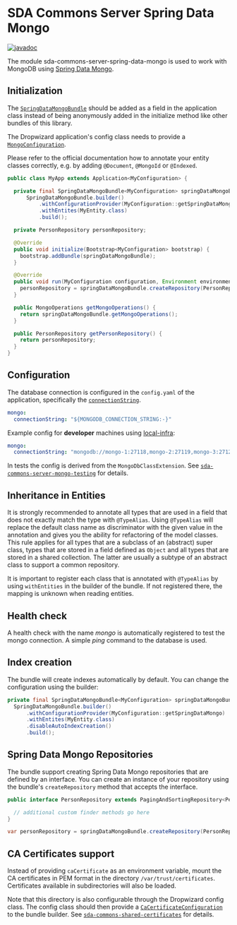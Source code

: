 # SDA Commons Server Spring Data Mongo

[![javadoc](https://javadoc.io/badge2/org.sdase.commons/sda-commons-server-spring-data-mongo/javadoc.svg)](https://javadoc.io/doc/org.sdase.commons/sda-commons-server-spring-data-mongo)

The module sda-commons-server-spring-data-mongo is used to work
with MongoDB using [Spring Data Mongo](https://docs.spring.io/spring-data/mongodb/docs/current/reference/html/).

## Initialization

The [`SpringDataMongoBundle`](https://github.com/SDA-SE/sda-dropwizard-commons/tree/main/sda-commons-server-spring-data-mongo/src/main/java/org/sdase/commons/server/spring/data/mongo/SpringDataMongoBundle.java)
should be added as a field in the application class instead of being anonymously added in the initialize
method like other bundles of this library.

The Dropwizard application's config class needs to provide a
[`MongoConfiguration`](https://github.com/SDA-SE/sda-dropwizard-commons/tree/main/sda-commons-server-spring-data-mongo/src/main/java/org/sdase/commons/server/spring/data/mongo/MongoConfiguration.java).

Please refer to the official documentation how to annotate your entity classes correctly, e.g. by
adding `@Document`, `@MongoId` or `@Indexed`.

```java
public class MyApp extends Application<MyConfiguration> {

  private final SpringDataMongoBundle<MyConfiguration> springDataMongoBundle =
      SpringDataMongoBundle.builder()
          .withConfigurationProvider(MyConfiguration::getSpringDataMongo)
          .withEntites(MyEntity.class)
          .build();

  private PersonRepository personRepository;

  @Override
  public void initialize(Bootstrap<MyConfiguration> bootstrap) {
    bootstrap.addBundle(springDataMongoBundle);
  }

  @Override
  public void run(MyConfiguration configuration, Environment environment) {
    personRepository = springDataMongoBundle.createRepository(PersonRepository.class);
  }

  public MongoOperations getMongoOperations() {
    return springDataMongoBundle.getMongoOperations();
  }

  public PersonRepository getPersonRepository() {
    return personRepository;
  }
}
```

## Configuration

The database connection is configured in the `config.yaml` of the application, specifically the
[`connectionString`](https://www.mongodb.com/docs/manual/reference/connection-string/).

```yaml
mongo:
  connectionString: "${MONGODB_CONNECTION_STRING:-}"
```

Example config for **developer** machines using [local-infra](https://github.com/SDA-SE/local-infra):
```yaml
mongo:
  connectionString: "mongodb://mongo-1:27118,mongo-2:27119,mongo-3:27120/myAppName?replicaSet=sda-replica-set-1"
```

In tests the config is derived from the `MongoDbClassExtension`. See
[`sda-commons-server-mongo-testing`](./server-mongo-testing.md) for details.

## Inheritance in Entities

It is strongly recommended to annotate all types that are used in a field that does not exactly
match the type with `@TypeAlias`.
Using `@TypeAlias` will replace the default class name as discriminator with the given value in the
annotation and gives you the ability for refactoring of the model classes.
This rule applies for all types that are a subclass of an (abstract) super class, types that are
stored in a field defined as `Object` and all types that are stored in a shared collection.
The latter are usually a subtype of an abstract class to support a common repository.

It is important to register each class that is annotated with `@TypeAlias` by using `withEntities`
in the builder of the bundle.
If not registered there, the mapping is unknown when reading entities.

## Health check

A health check with the name _mongo_ is automatically registered to test the mongo connection.
A simple _ping_ command to the database is used.

## Index creation

The bundle will create indexes automatically by default. You can change the configuration using
the builder:

```java
private final SpringDataMongoBundle<MyConfiguration> springDataMongoBundle =
  SpringDataMongoBundle.builder()
      .withConfigurationProvider(MyConfiguration::getSpringDataMongo)
      .withEntites(MyEntity.class)
      .disableAutoIndexCreation()
      .build();
```

## Spring Data Mongo Repositories

The bundle support creating Spring Data Mongo repositories that are defined by an interface. You
can create an instance of your repository using the bundle's `createRepository` method that
accepts the interface.

```java
public interface PersonRepository extends PagingAndSortingRepository<Person, ObjectId> {

  // additional custom finder methods go here
}
```

```java
var personRepository = springDataMongoBundle.createRepository(PersonRepository.class);
```

## CA Certificates support

Instead of providing `caCertificate` as an environment variable, mount the CA certificates in PEM format
in the directory `/var/trust/certificates`. Certificates available in subdirectories will also be loaded.

Note that this directory is also configurable through the Dropwizard config class. The config class should then provide a
[`CaCertificateConfiguration`](https://github.com/SDA-SE/sda-dropwizard-commons/tree/main/sda-commons-shared-certificates/src/main/java/org/sdase/commons/shared/certificates/ca/CaCertificateConfiguration.java)
to the bundle builder. See [`sda-commons-shared-certificates`](./shared-certificates.md) for details.
